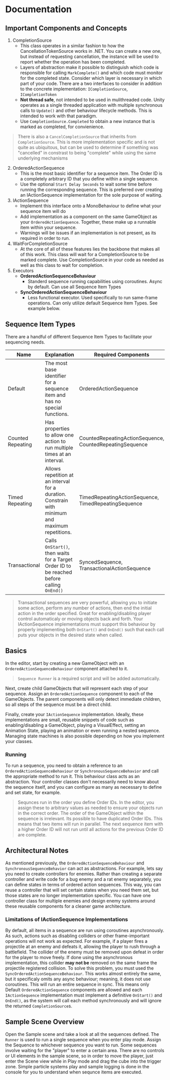 # Documentation

## Important Components and Concepts

1. CompletionSource
   - This class operates in a similar fashion to how the CancellationTokenSource works in .NET. You can create a new one, but instead of requesting cancellation, the instance will be used to report whether the operation has been completed.
   - Layers of abstraction make it possible to distinguish which code is responsible for calling `MarkComplete()` and which code must monitor for the completed state. Consider which layer is necessary in which part of your code. There are a two interfaces to consider in addition to the concrete implementation: `ICompletionSource`, `ICompletionToken`
   - **Not thread safe**, not intended to be used in mulithreaded code. Unity operates as a single threaded application with multiple synchronous calls to `Update()` and other behaviour lifecycle methods. This is intended to work with that paradigm.
   - Use `CompletionSource.Completed` to obtain a new instance that is marked as completed, for convienience.
> There is also a `CancelCompletionSource` that inherits from `CompletionSource`. This is more implementation specific and is not quite as ubiquitous, but can be used to determine if something was "cancelled" in constrast to being "complete" while using the same underlying mechanisms
2. OrderedActionSequence
   - This is the most basic identifier for a sequence item. The Order ID is a completely arbitrary ID that you define within a single sequence.
   - Use the optional `Start Delay Seconds` to wait some time before running the correspondng sequence. This is preferred over creating an IActionSequence implementation for the sole purpose of waiting.
3. IActionSequence
   - Implement this interface onto a MonoBehaviour to define what your sequence item will do
   - Add implementation as a component on the same GameObject as your `OrderedActionSequence`. Together, these make up a runnable item within your sequence.
   - Warnings will be issues if an implementation is not present, as its required in order to run.
4. WaitForCompletionSource
   - At the core of all of these features lies the backbone that makes all of this work. This class will wait for a CompletionSource to be marked complete. Use CompletionSource in your code as needed as well as this class to wait for completion.
5. Executors
   - **OrderedActionSequenceBehaviour**
      - Standerd sequence running capabilities using coroutines. Async by default. Can use all Sequence Item Types
   - **SyncOrderedActionSequenceBehaviour**
      - Less functional executor. Used specifically to run same-frame operations. Can only utilize default Sequence Item Types. See example below. 

## Sequence Item Types

There are a handful of different Sequence Item Types to facilitate your sequencing needs.

|Name| Explanation | Required Components
|--|--|--|
| Default | The most base identifier for a sequence item and has no special functions. | OrderedActionSequence
| Counted Repeating | Has properties to allow one action to run multiple times at an interval. | CountedRepeatingActionSequence, CountedRepeatingSequence
| Timed Repeating | Allows repetition at an interval for a duration. Constrain with minimum and maximum repetitions. | TimedRepeatingActionSequence, TimedRepeatingSequence
| Transactional | Calls `OnStart()`, then waits for a Target Order ID to be reached before calling `OnEnd()`| SyncedSequence, TransactionalActionSequence

> Transactional sequences are very powerful, allowing you to initiate some action, perform any number of actions, then end the initial action in the order specified. Great for enabling/disabling player control automaticaly or moving objects back and forth. Your IActionSequence implementations must support this behaviour by properly implementing both `OnStart()` and `OnEnd()` such that each call puts your objects in the desired state when called.

## Basics
In the editor, start by creating a new GameObject with an `OrderedActionSequenceBehaviour` component attached to it. 

> `Sequence Runner` is a required script and will be added automatically.

Next, create child GameObjects that will represent each step of your sequence. Assign an `OrderedActionSequence` component to each of the GameObjects. The parent components will only detect immediate children, so all steps of the sequence must be a direct child. 

Finally, create your `IActionSequence` implementation. Ideally, these implementations are small, reusable snippets of code such as enabling/disabling a GameObject, playing a VisualEffect, setting an Animation State, playing an animation or even running a nested sequence. Managing state machines is also possible depending on how you implement your classes.


### Running

To run a sequence, you need to obtain a reference to an `OrderedActionSequenceBehaviour` or `SynchronousSequenceBehavior` and call the appropriate method to run it. This behaviour class acts as an abstraction. Your controller classes don't necessarily need to know about the sequence itself, and you can configure as many as necessary to define and set state, for example.

> Sequnces run in the order you define Order IDs. In the editor, you assign these to arbitrary values as needed to ensure your objects run in the correct order. The order of the GameObject within the sequence is irrelevant. Its possible to have duplicated Order IDs. This means that two items will run in parallel. The next sequence item with a higher Order ID will not run until all actions for the previous Order ID are complete. 

## Architectural Notes

As mentioned previously, the `OrderedActionSequenceBehaviour` and `SynchronousSequenceBehavior` can act as abstractions. For example, lets say you need to create controllers for enemies. Rather than creating a separate controller and write code for a bug enemy and a rat enemy separately, you can define states in terms of ordered action sequences. This way, you can reuse a controller that will set certain states when you need them set, but those states are no longer implementation specific. You can have one controller class for multiple enemies and design enemy systems around these reusable components for a cleaner game architecture.

### Limitations of IActionSequence Implementations

By default, all items in a sequence are run using coroutines asynchronously. As such, actions such as disabling colliders or other frame-important operations will not work as expected. For example, if a player fires a projectile at an enemy and defeats it, allowing the player to rush through a battlefield. The collider of the enemy must be removed upon defeat in order for the player to move freely. If done using the asynchronous implementation, this collider **may not be** removed on the same frame the projectile registered collision. To solve this problem, you must used the `SyncOrderedActionSequenceBehaviour`. This works almost entirely the same, but it specificaly omits any async behaviour; meaning, it does not use coroutines. This will run an entire sequence in sync. This means only Default `OrderedActionSequence` components are allowed and each `IActionSequence` implementation must implement a definitive `OnStart()` and `OnEnd()`, as the system will call each method synchronously and will ignore the returned `CompletionSource`s.

## Sample Scene Overview

Open the Sample scene and take a look at all the sequences defined. The `Runner` is used to run a single sequence when you enter play mode. Assign the Sequence to whichever sequence you want to run. Some sequences involve waiting for the "player" to enter a certain area. There are no controls or UI elements in the sample scene, so in order to move the player, just enter the Scene view while in Play mode and drag the cube into the trigger zone. Simple particle systems play and sample logging is done in the console for you to understand when sequnce items are executed.
